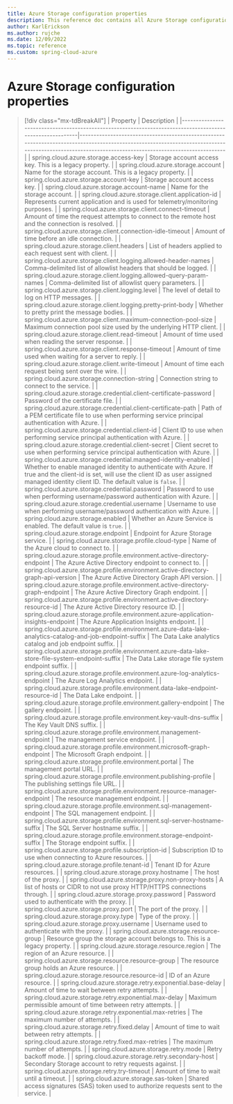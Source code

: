 ```yaml
---
title: Azure Storage configuration properties
description: This reference doc contains all Azure Storage configuration properties.
author: KarlErickson
ms.author: rujche
ms.date: 12/09/2022
ms.topic: reference
ms.custom: spring-cloud-azure
---
```


# Azure Storage configuration properties

> [!div class="mx-tdBreakAll"]
> | Property                                                                                                 | Description                                                                                                                                                                                        |
> |----------------------------------------------------------------------------------------------------------|----------------------------------------------------------------------------------------------------------------------------------------------------------------------------------------------------|
> | spring.cloud.azure.storage.access-key                                                                    | Storage account access key. This is a legacy property.                                                                                                                                             |
> | spring.cloud.azure.storage.account                                                                       | Name for the storage account. This is a legacy property.                                                                                                                                           |
> | spring.cloud.azure.storage.account-key                                                                   | Storage account access key.                                                                                                                                                                        |
> | spring.cloud.azure.storage.account-name                                                                  | Name for the storage account.                                                                                                                                                                      |
> | spring.cloud.azure.storage.client.application-id                                                         | Represents current application and is used for telemetry/monitoring purposes.                                                                                                                      |
> | spring.cloud.azure.storage.client.connect-timeout                                                        | Amount of time the request attempts to connect to the remote host and the connection is resolved.                                                                                                  |
> | spring.cloud.azure.storage.client.connection-idle-timeout                                                | Amount of time before an idle connection.                                                                                                                                                          |
> | spring.cloud.azure.storage.client.headers                                                                | List of headers applied to each request sent with client.                                                                                                                                          |
> | spring.cloud.azure.storage.client.logging.allowed-header-names                                           | Comma-delimited list of allowlist headers that should be logged.                                                                                                                                   |
> | spring.cloud.azure.storage.client.logging.allowed-query-param-names                                      | Comma-delimited list of allowlist query parameters.                                                                                                                                                |
> | spring.cloud.azure.storage.client.logging.level                                                          | The level of detail to log on HTTP messages.                                                                                                                                                       |
> | spring.cloud.azure.storage.client.logging.pretty-print-body                                              | Whether to pretty print the message bodies.                                                                                                                                                        |
> | spring.cloud.azure.storage.client.maximum-connection-pool-size                                           | Maximum connection pool size used by the underlying HTTP client.                                                                                                                                   |
> | spring.cloud.azure.storage.client.read-timeout                                                           | Amount of time used when reading the server response.                                                                                                                                              |
> | spring.cloud.azure.storage.client.response-timeout                                                       | Amount of time used when waiting for a server to reply.                                                                                                                                            |
> | spring.cloud.azure.storage.client.write-timeout                                                          | Amount of time each request being sent over the wire.                                                                                                                                              |
> | spring.cloud.azure.storage.connection-string                                                             | Connection string to connect to the service.                                                                                                                                                       |
> | spring.cloud.azure.storage.credential.client-certificate-password                                        | Password of the certificate file.                                                                                                                                                                  |
> | spring.cloud.azure.storage.credential.client-certificate-path                                            | Path of a PEM certificate file to use when performing service principal authentication with Azure.                                                                                                 |
> | spring.cloud.azure.storage.credential.client-id                                                          | Client ID to use when performing service principal authentication with Azure.                                                                                                                      |
> | spring.cloud.azure.storage.credential.client-secret                                                      | Client secret to use when performing service principal authentication with Azure.                                                                                                                  |
> | spring.cloud.azure.storage.credential.managed-identity-enabled                                           | Whether to enable managed identity to authenticate with Azure. If true and the client-id is set, will use the client ID as user assigned managed identity client ID. The default value is `false`. |
> | spring.cloud.azure.storage.credential.password                                                           | Password to use when performing username/password authentication with Azure.                                                                                                                       |
> | spring.cloud.azure.storage.credential.username                                                           | Username to use when performing username/password authentication with Azure.                                                                                                                       |
> | spring.cloud.azure.storage.enabled                                                                       | Whether an Azure Service is enabled. The default value is `true`.                                                                                                                                  |
> | spring.cloud.azure.storage.endpoint                                                                      | Endpoint for Azure Storage service.                                                                                                                                                                |
> | spring.cloud.azure.storage.profile.cloud-type                                                            | Name of the Azure cloud to connect to.                                                                                                                                                             |
> | spring.cloud.azure.storage.profile.environment.active-directory-endpoint                                 | The Azure Active Directory endpoint to connect to.                                                                                                                                                 |
> | spring.cloud.azure.storage.profile.environment.active-directory-graph-api-version                        | The Azure Active Directory Graph API version.                                                                                                                                                      |
> | spring.cloud.azure.storage.profile.environment.active-directory-graph-endpoint                           | The Azure Active Directory Graph endpoint.                                                                                                                                                         |
> | spring.cloud.azure.storage.profile.environment.active-directory-resource-id                              | The Azure Active Directory resource ID.                                                                                                                                                            |
> | spring.cloud.azure.storage.profile.environment.azure-application-insights-endpoint                       | The Azure Application Insights endpoint.                                                                                                                                                           |
> | spring.cloud.azure.storage.profile.environment.azure-data-lake-analytics-catalog-and-job-endpoint-suffix | The Data Lake analytics catalog and job endpoint suffix.                                                                                                                                           |
> | spring.cloud.azure.storage.profile.environment.azure-data-lake-store-file-system-endpoint-suffix         | The Data Lake storage file system endpoint suffix.                                                                                                                                                 |
> | spring.cloud.azure.storage.profile.environment.azure-log-analytics-endpoint                              | The Azure Log Analytics endpoint.                                                                                                                                                                  |
> | spring.cloud.azure.storage.profile.environment.data-lake-endpoint-resource-id                            | The Data Lake endpoint.                                                                                                                                                                            |
> | spring.cloud.azure.storage.profile.environment.gallery-endpoint                                          | The gallery endpoint.                                                                                                                                                                              |
> | spring.cloud.azure.storage.profile.environment.key-vault-dns-suffix                                      | The Key Vault DNS suffix.                                                                                                                                                                          |
> | spring.cloud.azure.storage.profile.environment.management-endpoint                                       | The management service endpoint.                                                                                                                                                                   |
> | spring.cloud.azure.storage.profile.environment.microsoft-graph-endpoint                                  | The Microsoft Graph endpoint.                                                                                                                                                                      |
> | spring.cloud.azure.storage.profile.environment.portal                                                    | The management portal URL.                                                                                                                                                                         |
> | spring.cloud.azure.storage.profile.environment.publishing-profile                                        | The publishing settings file URL.                                                                                                                                                                  |
> | spring.cloud.azure.storage.profile.environment.resource-manager-endpoint                                 | The resource management endpoint.                                                                                                                                                                  |
> | spring.cloud.azure.storage.profile.environment.sql-management-endpoint                                   | The SQL management endpoint.                                                                                                                                                                       |
> | spring.cloud.azure.storage.profile.environment.sql-server-hostname-suffix                                | The SQL Server hostname suffix.                                                                                                                                                                    |
> | spring.cloud.azure.storage.profile.environment.storage-endpoint-suffix                                   | The Storage endpoint suffix.                                                                                                                                                                       |
> | spring.cloud.azure.storage.profile.subscription-id                                                       | Subscription ID to use when connecting to Azure resources.                                                                                                                                         |
> | spring.cloud.azure.storage.profile.tenant-id                                                             | Tenant ID for Azure resources.                                                                                                                                                                     |
> | spring.cloud.azure.storage.proxy.hostname                                                                | The host of the proxy.                                                                                                                                                                             |
> | spring.cloud.azure.storage.proxy.non-proxy-hosts                                                         | A list of hosts or CIDR to not use proxy HTTP/HTTPS connections through.                                                                                                                           |
> | spring.cloud.azure.storage.proxy.password                                                                | Password used to authenticate with the proxy.                                                                                                                                                      |
> | spring.cloud.azure.storage.proxy.port                                                                    | The port of the proxy.                                                                                                                                                                             |
> | spring.cloud.azure.storage.proxy.type                                                                    | Type of the proxy.                                                                                                                                                                                 |
> | spring.cloud.azure.storage.proxy.username                                                                | Username used to authenticate with the proxy.                                                                                                                                                      |
> | spring.cloud.azure.storage.resource-group                                                                | Resource group the storage account belongs to. This is a legacy property.                                                                                                                          |
> | spring.cloud.azure.storage.resource.region                                                               | The region of an Azure resource.                                                                                                                                                                   |
> | spring.cloud.azure.storage.resource.resource-group                                                       | The resource group holds an Azure resource.                                                                                                                                                        |
> | spring.cloud.azure.storage.resource.resource-id                                                          | ID of an Azure resource.                                                                                                                                                                           |
> | spring.cloud.azure.storage.retry.exponential.base-delay                                                  | Amount of time to wait between retry attempts.                                                                                                                                                     |
> | spring.cloud.azure.storage.retry.exponential.max-delay                                                   | Maximum permissible amount of time between retry attempts.                                                                                                                                         |
> | spring.cloud.azure.storage.retry.exponential.max-retries                                                 | The maximum number of attempts.                                                                                                                                                                    |
> | spring.cloud.azure.storage.retry.fixed.delay                                                             | Amount of time to wait between retry attempts.                                                                                                                                                     |
> | spring.cloud.azure.storage.retry.fixed.max-retries                                                       | The maximum number of attempts.                                                                                                                                                                    |
> | spring.cloud.azure.storage.retry.mode                                                                    | Retry backoff mode.                                                                                                                                                                                |
> | spring.cloud.azure.storage.retry.secondary-host                                                          | Secondary Storage account to retry requests against.                                                                                                                                               |
> | spring.cloud.azure.storage.retry.try-timeout                                                             | Amount of time to wait until a timeout.                                                                                                                                                            |
> | spring.cloud.azure.storage.sas-token                                                                     | Shared access signatures (SAS) token used to authorize requests sent to the service.                                                                                                               |
